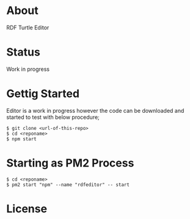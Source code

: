 # About

RDF Turtle Editor


# Status

Work in progress

# Gettig Started

Editor is a work in progress however the code can be downloaded and started to test with below procedure;

    $ git clone <url-of-this-repo>
    $ cd <reponame>
    $ npm start

# Starting as PM2 Process

    $ cd <reponame>
    $ pm2 start "npm" --name "rdfeditor" -- start 

# License

